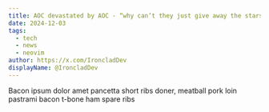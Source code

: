 ```yaml
---
title: AOC devastated by AOC - “why can’t they just give away the stars for free?”
date: 2024-12-03
tags: 
  - tech
  - news
  - neovim
author: https://x.com/IroncladDev
displayName: @IroncladDev
---
```


Bacon ipsum dolor amet pancetta short ribs doner, meatball pork loin pastrami bacon t-bone ham spare ribs
